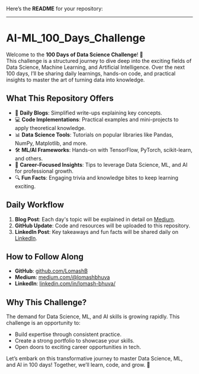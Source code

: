 Here’s the **README** for your repository:  

---

# **AI-ML_100_Days_Challenge**  

Welcome to the **100 Days of Data Science Challenge**! 🚀  
This challenge is a structured journey to dive deep into the exciting fields of Data Science, Machine Learning, and Artificial Intelligence. Over the next 100 days, I’ll be sharing daily learnings, hands-on code, and practical insights to master the art of turning data into knowledge.  

## **What This Repository Offers**  
- 📖 **Daily Blogs**: Simplified write-ups explaining key concepts.  
- 💻 **Code Implementations**: Practical examples and mini-projects to apply theoretical knowledge.  
- 📊 **Data Science Tools**: Tutorials on popular libraries like Pandas, NumPy, Matplotlib, and more.  
- 🛠️ **ML/AI Frameworks**: Hands-on with TensorFlow, PyTorch, scikit-learn, and others.  
- 🎯 **Career-Focused Insights**: Tips to leverage Data Science, ML, and AI for professional growth.  
- 🔍 **Fun Facts**: Engaging trivia and knowledge bites to keep learning exciting.  

## **Daily Workflow**  
1. **Blog Post**: Each day's topic will be explained in detail on [Medium](https://medium.com/@lomashbhuva).  
2. **GitHub Update**: Code and resources will be uploaded to this repository.  
3. **LinkedIn Post**: Key takeaways and fun facts will be shared daily on [LinkedIn](https://www.linkedin.com/in/lomash-bhuva/).  

## **How to Follow Along**  
- **GitHub**: [github.com/LomashB](https://github.com/LomashB)  
- **Medium**: [medium.com/@lomashbhuva](https://medium.com/@lomashbhuva)  
- **LinkedIn**: [linkedin.com/in/lomash-bhuva/](https://www.linkedin.com/in/lomash-bhuva/)  

## **Why This Challenge?**  
The demand for Data Science, ML, and AI skills is growing rapidly. This challenge is an opportunity to:  
- Build expertise through consistent practice.  
- Create a strong portfolio to showcase your skills.  
- Open doors to exciting career opportunities in tech.  

Let’s embark on this transformative journey to master Data Science, ML, and AI in 100 days! Together, we’ll learn, code, and grow. 🌟  
